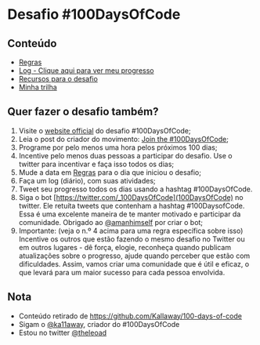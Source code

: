 # Desafio #100DaysOfCode

## Conteúdo

* [Regras](https://#)
* [Log - Clique aqui para ver meu progresso](https://#)
* [Recursos para o desafio](https://#)
* [Minha trilha](https://#)

## Quer fazer o desafio também? 

1. Visite o [website official](http://100daysofcode.com/) do desafio #100DaysOfCode;
2. Leia o post do criador do movimento: [Join the #100DaysOfCode](https://medium.freecodecamp.com/join-the-100daysofcode-556ddb4579e4);
3. Programe por pelo menos uma hora pelos próximos 100 dias;
4. Incentive pelo menos duas pessoas a participar do desafio. Use o twitter para incentivar e faça isso todos os dias;
5. Mude a data em [Regras](https://#) para o dia que iniciou o desafio;
6. Faça um log (diário), com suas atividades;
7. Tweet seu progresso todos os dias usando a hashtag #100DaysOfCode.
8. Siga o bot [https://twitter.com/_100DaysOfCode](100DaysOfCode) no twitter. Ele retuíta tweets que contenham a hashtag #100DaysofCode. Essa é uma excelente maneira de te manter motivado e participar da comunidade. Obrigado ao [@amanhimself](https://twitter.com/amanhimself) por criar o bot;
9. Importante: (veja o n.º 4 acima para uma regra específica sobre isso) Incentive os outros que estão fazendo o mesmo desafio no Twitter ou em outros lugares - dê força, elogie, reconheça quando publicam atualizações sobre o progresso, ajude quando perceber que estão com dificuldades. Assim, vamos criar uma comunidade que é útil e eficaz, o que levará para um maior sucesso para cada pessoa envolvida.

## Nota
* Conteúdo retirado de https://github.com/Kallaway/100-days-of-code
* Sigam o [@ka11away](https://twitter.com/ka11away), criador do #100DaysOfCode
* Estou no twitter [@theleoad](https://twitter.com/theleoad)
